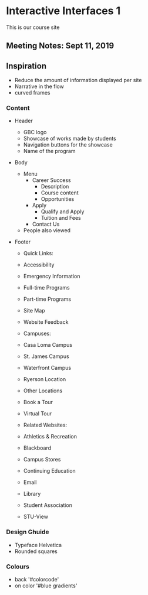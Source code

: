 # Interactive Interfaces 1
This is our course site

##  Meeting Notes: Sept 11, 2019

## Inspiration
- Reduce the amount of information displayed per site
- Narrative in the flow
- curved frames

### Content
- Header
    - GBC logo
    - Showcase of works made by students 
    - Navigation buttons for the showcase
    - Name of the program
- Body
    - Menu
        - Career Success
            - Description
            - Course content
            - Opportunities
        - Apply
            - Qualify and Apply
            - Tuition and Fees
        - Contact Us
    - People also viewed

- Footer
    - Quick Links:
    - Accessibility
    - Emergency Information
    - Full-time Programs
    - Part-time Programs
    - Site Map
    - Website Feedback
 
    - Campuses:
    - Casa Loma Campus
    - St. James Campus
    - Waterfront Campus
    - Ryerson Location
    - Other Locations
    - Book a Tour
    - Virtual Tour 
    - Related Websites:
    - Athletics & Recreation
    - Blackboard
    - Campus Stores
    - Continuing Education
    - Email
    - Library
    - Student Association
    - STU-View

### Design Ghuide
- Typeface Helvetica
- Rounded squares

### Colours
- back '#colorcode' 
- on color '#blue gradients'